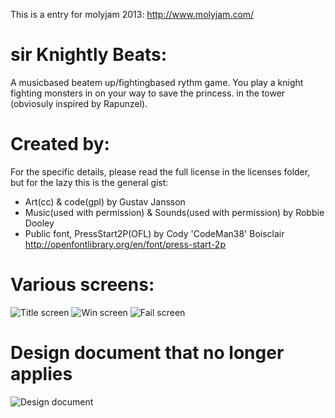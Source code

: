 This is a entry for molyjam 2013: http://www.molyjam.com/

sir Knightly Beats:
====================

A musicbased beatem up/fightingbased rythm game. You play a knight fighting monsters in on your way to save the princess. in the tower (obviosuly inspired by Rapunzel).

Created by:
=============
For the specific details, please read the full license in the licenses folder, but for the lazy this is the general gist:
* Art(cc) & code(gpl) by Gustav Jansson
* Music(used with permission) & Sounds(used with permission) by Robbie Dooley
* Public font, PressStart2P(OFL) by Cody \'CodeMan38\' Boisclair http://openfontlibrary.org/en/font/press-start-2p

Various screens:
=================
![Title screen](https://raw.github.com/sirGustav/molyjam2013/master/gfx/title.png)
![Win screen](https://raw.github.com/sirGustav/molyjam2013/master/gfx/win.png)
![Fail screen](https://raw.github.com/sirGustav/molyjam2013/master/gfx/fail.png)

Design document that no longer applies
================

![Design document](http://i.imgur.com/kulgnFP.jpg)